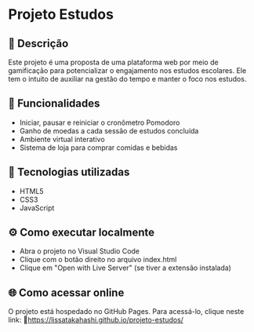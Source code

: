 # Projeto Estudos

## 📘 Descrição
Este projeto é uma proposta de uma plataforma web por meio de gamificação para potencializar o engajamento nos estudos escolares. Ele tem o intuito de auxiliar na gestão do tempo e manter o foco nos estudos.

## 🧠 Funcionalidades
- Iniciar, pausar e reiniciar o cronômetro Pomodoro
- Ganho de moedas a cada sessão de estudos concluída
- Ambiente virtual interativo
- Sistema de loja para comprar comidas e bebidas

## 🧩 Tecnologias utilizadas
- HTML5
- CSS3
- JavaScript

## ⚙️ Como executar localmente
- Abra o projeto no Visual Studio Code
- Clique com o botão direito no arquivo index.html
- Clique em "Open with Live Server" (se tiver a extensão instalada)

## 🌐 Como acessar online
O projeto está hospedado no GitHub Pages. Para acessá-lo, clique neste link: 🔗https://lissatakahashi.github.io/projeto-estudos/
